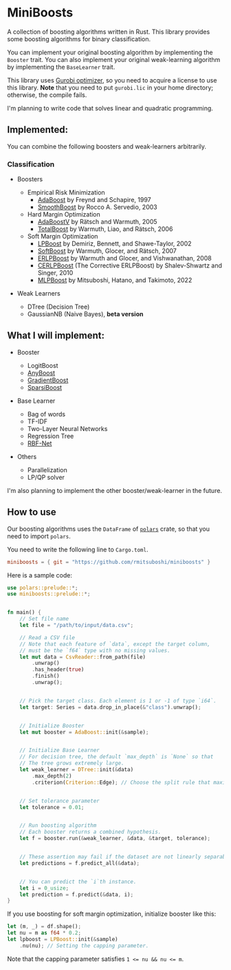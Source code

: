 # MiniBoosts
A collection of boosting algorithms written in Rust.
This library provides some boosting algorithms for binary classification.

You can implement your original boosting algorithm 
by implementing the `Booster` trait.
You can also implement your original weak-learning algorithm 
by implementing the `BaseLearner` trait.


This library uses [Gurobi optimizer](https://www.gurobi.com), 
so you need to acquire a license to use this library. 
**Note** that you need to put `gurobi.lic` in your home directory; 
otherwise, the compile fails. 

I'm planning to write code that solves linear and quadratic programming.


## Implemented:
You can combine the following boosters and weak-learners arbitrarily.

### Classification
- Boosters
    - Empirical Risk Minimization
        * [AdaBoost](https://www.sciencedirect.com/science/article/pii/S002200009791504X?via%3Dihub) by Freynd and Schapire, 1997
        * [SmoothBoost](https://link.springer.com/chapter/10.1007/3-540-44581-1_31) by Rocco A. Servedio, 2003
    - Hard Margin Optimization
        * [AdaBoostV](http://jmlr.org/papers/v6/ratsch05a.html) by Rätsch and Warmuth, 2005
        * [TotalBoost](https://dl.acm.org/doi/10.1145/1143844.1143970) by Warmuth, Liao, and Rätsch, 2006
    - Soft Margin Optimization
        * [LPBoost](https://link.springer.com/content/pdf/10.1023/A:1012470815092.pdf) by Demiriz, Bennett, and Shawe-Taylor, 2002
        * [SoftBoost](https://proceedings.neurips.cc/paper/2007/file/cfbce4c1d7c425baf21d6b6f2babe6be-Paper.pdf) by Warmuth, Glocer, and Rätsch, 2007
        * [ERLPBoost](https://www.stat.purdue.edu/~vishy/papers/WarGloVis08.pdf) by Warmuth and Glocer, and Vishwanathan, 2008
        * [CERLPBoost](https://link.springer.com/article/10.1007/s10994-010-5173-z) (The Corrective ERLPBoost) by Shalev-Shwartz and Singer, 2010
        * [MLPBoost](https://arxiv.org/abs/2209.10831) by Mitsuboshi, Hatano, and Takimoto, 2022


- Weak Learners
    - DTree (Decision Tree)
    - GaussianNB (Naive Bayes), **beta version**


## What I will implement:

- Booster
    - LogitBoost
    - [AnyBoost](https://www.researchgate.net/publication/243689632_Functional_gradient_techniques_for_combining_hypotheses)
    - [GradientBoost](https://www.jstor.org/stable/2699986)
    - [SparsiBoost](http://proceedings.mlr.press/v97/mathiasen19a/mathiasen19a.pdf)


- Base Learner
    - Bag of words
    - TF-IDF
    - Two-Layer Neural Networks
    - Regression Tree
    - [RBF-Net](https://link.springer.com/content/pdf/10.1023/A:1007618119488.pdf)


- Others
    - Parallelization
    - LP/QP solver


I'm also planning to implement the other booster/weak-learner in the future.


## How to use
Our boosting algorithms uses 
the `DataFrame` of [`polars`](https://github.com/pola-rs/polars) crate, 
so that you need to import `polars`.

You need to write the following line to `Cargo.toml`.

```TOML
miniboosts = { git = "https://github.com/rmitsuboshi/miniboosts" }
```


Here is a sample code:

```rust
use polars::prelude::*;
use miniboosts::prelude::*;


fn main() {
    // Set file name
    let file = "/path/to/input/data.csv";

    // Read a CSV file
    // Note that each feature of `data`, except the target column,
    // must be the `f64` type with no missing values.
    let mut data = CsvReader::from_path(file)
        .unwrap()
        .has_header(true)
        .finish()
        .unwrap();


    // Pick the target class. Each element is 1 or -1 of type `i64`.
    let target: Series = data.drop_in_place(&"class").unwrap();


    // Initialize Booster
    let mut booster = AdaBoost::init(&sample);


    // Initialize Base Learner
    // For decision tree, the default `max_depth` is `None` so that 
    // The tree grows extremely large.
    let weak_learner = DTree::init(&data)
        .max_depth(2)
        .criterion(Criterion::Edge); // Choose the split rule that maximizes the edge.


    // Set tolerance parameter
    let tolerance = 0.01;


    // Run boosting algorithm
    // Each booster returns a combined hypothesis.
    let f = booster.run(&weak_learner, &data, &target, tolerance);


    // These assertion may fail if the dataset are not linearly separable.
    let predictions = f.predict_all(&data);


    // You can predict the `i`th instance.
    let i = 0_usize;
    let prediction = f.predict(&data, i);
}
```


If you use boosting for soft margin optimization, 
initialize booster like this:
```rust
let (m, _) = df.shape();
let nu = m as f64 * 0.2;
let lpboost = LPBoost::init(&sample)
    .nu(nu); // Setting the capping parameter.
```

Note that the capping parameter satisfies `1 <= nu && nu <= m`.
